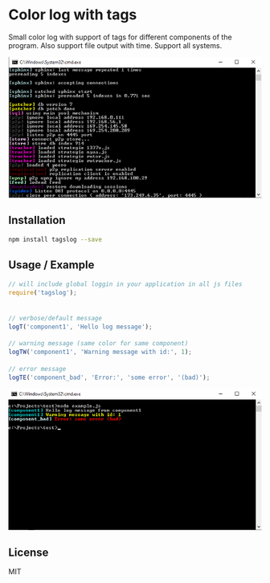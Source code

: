 # Color log with tags

Small color log with support of tags for different components of the program. Also support file output with time. Support all systems.

<p align="center"><a href="https://github.com/DEgiTx/tag-log"><img src="https://raw.githubusercontent.com/DEgITx/docs/master/tag-log/tag.png"></a></p>

## Installation

```bash
npm install tagslog --save
```

## Usage / Example

```javascript
// will include global loggin in your application in all js files
require('tagslog');


// verbose/default message
logT('component1', 'Hello log message');

// warning message (same color for same component)
logTW('component1', 'Warning message with id:', 1);

// error message
logTE('component_bad', 'Error:', 'some error', '(bad)');

```

<a href="https://github.com/DEgiTx/tag-log"><img src="https://raw.githubusercontent.com/DEgITx/docs/master/tag-log/tag2.png"></a>

## License
MIT